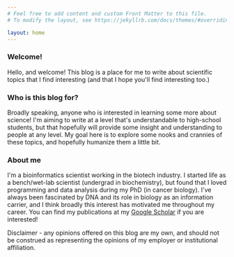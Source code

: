 ```yaml
---
# Feel free to add content and custom Front Matter to this file.
# To modify the layout, see https://jekyllrb.com/docs/themes/#overriding-theme-defaults

layout: home
---
```

### Welcome! 

Hello, and welcome! This blog is a place for me to write about scientific topics that I find interesting (and that I hope you'll find interesting too.) 

### Who is this blog for? 

Broadly speaking, anyone who is interested in learning some more about science! I'm aiming to write at a level that's understandable to high-school students, but that hopefully will provide some insight and understanding to people at any level. My goal here is to explore some nooks and crannies of these topics, and hopefully humanize them a little bit.

### About me 

I'm a bioinformatics scientist working in the biotech industry. I started life as a bench/wet-lab scientist (undergrad in biochemistry), but found that I loved programming and data analysis during my PhD (in cancer biology). I've always been fascinated by DNA and its role in biology as an information carrier, and I think broadly this interest has motivated me throughout my career. You can find my publications at my [Google Scholar](https://scholar.google.com/citations?user=lCpTSrYAAAAJ&hl=en) if you are interested!

Disclaimer - any opinions offered on this blog are my own, and should not be construed as representing the opinions of my employer or institutional affiliation.
